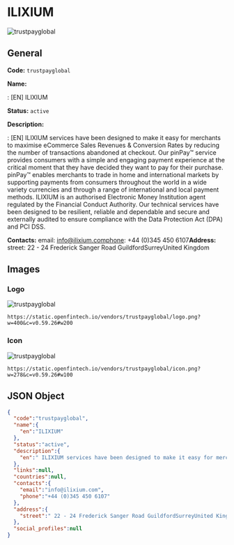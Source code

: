 
# ILIXIUM 
![trustpayglobal](https://static.openfintech.io/vendors/trustpayglobal/logo.png?w=400&c=v0.59.26#w200)  

## General 
 
**Code:** `trustpayglobal` 
 
**Name:** 
 
:	[EN] ILIXIUM 
 
**Status:** `active` 
 
**Description:** 
 
: [EN]  ILIXIUM services have been designed to make it easy for merchants to maximise eCommerce Sales Revenues & Conversion Rates by reducing the number of transactions abandoned at checkout. Our pinPay™ service provides consumers with a simple and engaging payment experience at the critical moment that they have decided they want to pay for their purchase. pinPay™ enables merchants to trade in home and international markets by supporting payments from consumers throughout the world in a wide variety currencies and through a range of international and local payment methods. ILIXIUM is an authorised Electronic Money Institution agent regulated by the Financial Conduct Authority. Our technical services have been designed to be resilient, reliable and dependable and secure and externally audited to ensure compliance with the Data Protection Act (DPA) and PCI DSS.  
 
**Contacts:** 
email: info@ilixium.comphone: +44 (0)345 450 6107**Address:** 
street:  22 - 24 Frederick Sanger Road GuildfordSurreyUnited Kingdom  

## Images 

### Logo 
 
![trustpayglobal](https://static.openfintech.io/vendors/trustpayglobal/logo.png?w=400&c=v0.59.26#w200)  

```
https://static.openfintech.io/vendors/trustpayglobal/logo.png?w=400&c=v0.59.26#w200
```  

### Icon 
 
![trustpayglobal](https://static.openfintech.io/vendors/trustpayglobal/icon.png?w=278&c=v0.59.26#w100)  

```
https://static.openfintech.io/vendors/trustpayglobal/icon.png?w=278&c=v0.59.26#w100
```  

## JSON Object 

```json
{
  "code":"trustpayglobal",
  "name":{
    "en":"ILIXIUM"
  },
  "status":"active",
  "description":{
    "en":" ILIXIUM services have been designed to make it easy for merchants to maximise eCommerce Sales Revenues & Conversion Rates by reducing the number of transactions abandoned at checkout. Our pinPay\u2122 service provides consumers with a simple and engaging payment experience at the critical moment that they have decided they want to pay for their purchase. pinPay\u2122 enables merchants to trade in home and international markets by supporting payments from consumers throughout the world in a wide variety currencies and through a range of international and local payment methods. ILIXIUM is an authorised Electronic Money Institution agent regulated by the Financial Conduct Authority. Our technical services have been designed to be resilient, reliable and dependable and secure and externally audited to ensure compliance with the Data Protection Act (DPA) and PCI DSS. "
  },
  "links":null,
  "countries":null,
  "contacts":{
    "email":"info@ilixium.com",
    "phone":"+44 (0)345 450 6107"
  },
  "address":{
    "street":" 22 - 24 Frederick Sanger Road GuildfordSurreyUnited Kingdom "
  },
  "social_profiles":null
}
```  
